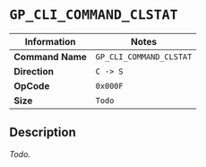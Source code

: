 # `GP_CLI_COMMAND_CLSTAT`

| Information               | Notes |
|---                        |---    |
| **Command Name**          | `GP_CLI_COMMAND_CLSTAT` |
| **Direction**             | `C -> S` |
| **OpCode**                | `0x000F` |
| **Size**                  | `Todo` |

## Description

_Todo._